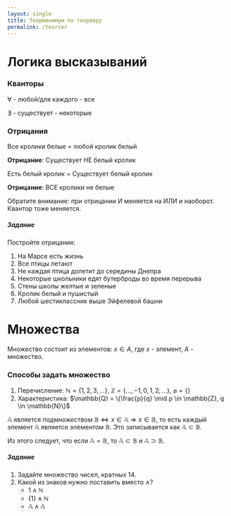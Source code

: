 ```yaml
---
layout: single
title: Теорминимум по теорверу
permalink: /teorver
---
```


# Логика высказываний

### Кванторы
$\forall$ - любой/для каждого - все

$\exists$ - существует - некоторые

### Отрицания

Все кролики белые = любой кролик белый

**Отрицание**: Существует НЕ белый кролик

Есть белый кролик = Существует белый кролик

**Отрицание**: ВСЕ кролики не белые

Обратите внимание: при отрицании И меняется на ИЛИ и наоборот. Квантор тоже меняется.

##### Задание

Постройте отрицания:
1. На Марсе есть жизнь
2. Все птицы летают
3. Не каждая птица долетит до середины Днепра
4. Некоторые школьники едят бутерброды во время перерыва
5. Стены школы желтые и зеленые
6. Кролик белый и пушистый
7. Любой шестиклассник выше Эйфелевой башни

# Множества

Множество состоит из элементов: $x \in A$, где $x$ - элемент, $A$ - множество.

### Способы задать множество

1. Перечисление: $\mathbb{N} = \{1, 2, 3, ...\}$, $\mathbb{Z} = \{..., -1, 0, 1, 2, ...\}$, $\varnothing = \{\}$
2. Характеристика: $\mathbb{Q} = \{\frac{p}{q} \mid p \in \mathbb{Z}, q \in \mathbb{N}\}$

$\mathbb{A}$ является _подмножеством_ $\mathbb{B} \Leftrightarrow x \in \mathbb{A} \Rightarrow x \in \mathbb{B}$, то есть каждый элемент $\mathbb{A}$ является элементом $\mathbb{B}$. Это записывается как $\mathbb{A} \subset \mathbb{B}$.

Из этого следует, что если $\mathbb{A} = \mathbb{B}$, то $\mathbb{A} \subset \mathbb{B}$ и $\mathbb{A} \supset \mathbb{B}$.

##### Задание

1. Задайте множество чисел, кратных $14$.
2. Какой из знаков нужно поставить вместо $\wedge$?
    - $1 \wedge \mathbb{N}$
    - $\{1\} \wedge \mathbb{N}$
    - $\mathbb{A} \wedge \mathbb{A}$
